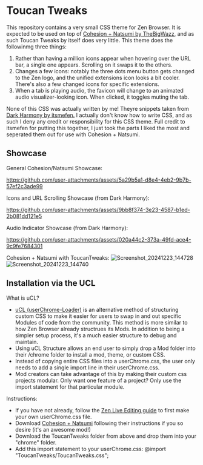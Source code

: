 # Toucan Tweaks

This repository contains a very small CSS theme for Zen Browser. It is expected to be used on top of [Cohesion + Natsumi by TheBigWazz](https://github.com/TheBigWazz/ZenThemes/tree/main/Zen-current-theme), and as such Toucan Tweaks by itself does very little. This theme does the followinmg three things:
1. Rather than having a million icons appear when hovering over the URL bar, a single one appears. Scrolling on it swaps it to the others.
2. Changes a few icons: notably the three dots menu button gets changed to the Zen logo, and the unified extensions icon looks a bit cooler. There's also a few changed icons for specific extensions.
3. When a tab is playing audio, the favicon will change to an animated audio visualizer-looking icon. When clicked, it toggles muting the tab.

None of this CSS was actually written by me! Theyre snippets taken from [Dark Harmony by itsmefen.](https://github.com/itsmefen/Dark-Harmony) I actually don't know how to write CSS, and as such I deny any credit or responsibility for this CSS theme. Full credit to itsmefen for putting this together, I just took the parts I liked the most and seperated them out for use with Cohesion + Natsumi.

## Showcase

General Cohesion/Natsumi Showcase: 

https://github.com/user-attachments/assets/5a29b5a1-d8e4-4eb2-9b7b-57ef2c3ade99

Icons and URL Scrolling Showcase (from Dark Harmony):

https://github.com/user-attachments/assets/9bb8f374-3e23-4587-b1ed-2b081dd121e5

Audio Indicator Showcase (from Dark Harmony):

https://github.com/user-attachments/assets/020a44c2-373a-49fd-ace4-9c9fe7684301

Cohesion + Natsumi with ToucanTweaks: ![Screenshot_20241223_144728](https://github.com/user-attachments/assets/f8f5c4b9-1055-4614-a34c-cb5d6517555f)
![Screenshot_20241223_144740](https://github.com/user-attachments/assets/f78fd537-5312-404a-bf66-771362382e3a)


## Installation via the UCL
What is uCL?
- [uCL (userChrome-Loader)](https://github.com/greeeen-dev/userchrome-loader) is an alternative method of structuring custom CSS to make it easier for users to swap in and out specific Modules of code from the community. This method is more similar to how Zen Browser already structrues its Mods. In addition to being a simpler setup process, it's a much easier structure to debug and maintain.
- Using uCL Structure allows an end user to simply drop a Mod folder into their /chrome folder to install a mod, theme, or custom CSS.
- Instead of copying entire CSS files into a userChrome.css, the user only needs to add a single import line in their userChrome.css.
- Mod creators can take advantage of this by making their custom css projects modular. Only want one feature of a project? Only use the import statement for that particular module.

Instructions:
- If you have not already, follow the [Zen Live Editing guide](https://docs.zen-browser.app/guides/live-editing) to first make your own userChrome.css file.
- Download [Cohesion + Natsumi](https://github.com/TheBigWazz/ZenThemes/tree/main/Zen-current-theme) following their instructions if you so desire (it's an awesome mod!)
- Download the ToucanTweaks folder from above and drop them into your "chrome" folder.
- Add this import statement to your userChrome.css: @import "ToucanTweaks/ToucanTweaks.css";
